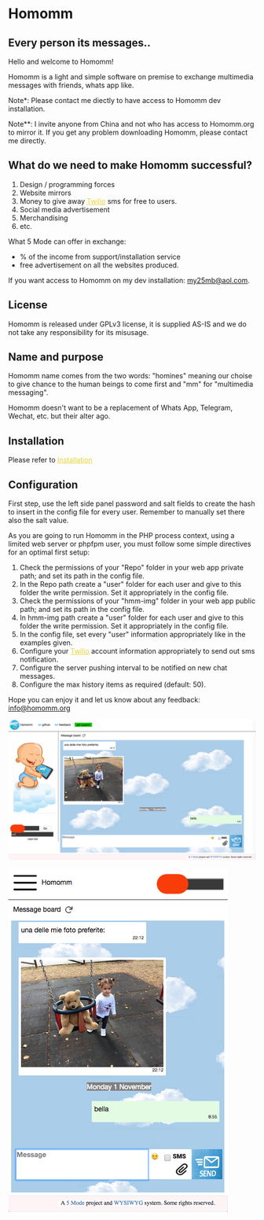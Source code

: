 # Homomm
## Every person its messages..

Hello and welcome to Homomm!   
	   
Homomm is a light and simple software on premise to exchange multimedia messages with friends, whats app like.  

Note*: Please contact me diectly to have access to Homomm dev installation.  
  
Note**: I invite anyone from China and not who has access to Homomm.org to mirror it. If you get any problem downloading Homomm, please contact me directly.  
  
## What do we need to make Homomm successful?
<ol>
<li>Design / programming forces</li>  
<li>Website mirrors</li>   
<li>Money to give away <a href="http://twilio.com" style="color:#e6d236;"o>Twilio</a> sms for free to users.</li>  
<li>Social media advertisement</li>  
<li>Merchandising</li>  
<li>etc.</li>  
</ol>
	
What 5 Mode can offer in exchange:  
- % of the income from support/installation service  
- free advertisement on all the websites produced.  

If you want access to Homomm on my dev installation: my25mb@aol.com.

## License
 
Homomm is released under GPLv3 license, it is supplied AS-IS and we do not take any responsibility for its misusage.  
	
## Name and purpose   
   
Homomm name comes from the two words: "homines" meaning our choise to give chance to the human beings to come first and "mm" for "multimedia messaging".  
     
Homomm doesn't want to be a replacement of Whats App, Telegram, Wechat, etc. but their alter ago.   

## Installation

Please refer to <a href="INSTALLATION.md" style="color:#e6d236;">Installation</a>

## Configuration  
    
First step, use the left side panel password and salt fields to create the hash to insert in the config file for every user. Remember to manually set there also the salt value.   

As you are going to run Homomm in the PHP process context, using a limited web server or phpfpm user, you must follow some simple directives for an optimal first setup:  

<ol>
<li>Check the permissions of your "Repo" folder in your web app private path; and set its path in the config file.</li>
<li>In the Repo path create a "user" folder for each user and give to this folder the write permission. Set it appropriately in the config file.</li>
<li>Check the permissions of your "hmm-img" folder in your web app public path; and set its path in the config file.</li>  
<li>In hmm-img path create a "user" folder for each user and give to this folder the write permission. Set it appropriately in the config file.</li>  	
<li>In the config file, set every "user" information appropriately like in the examples given.</li>
<li>Configure your <a href="http://twilio.com" style="color:#e6d236;">Twilio</a> account information appropriately to send out sms notification.</li>	      
<li>Configure the server pushing interval to be notified on new chat messages.</li>
<li>Configure the max history items as required (default: 50).</li>	      
</ol>	
     
Hope you can enjoy it and let us know about any feedback: <a href="mailto:info@homomm.org" style="color:#e6d236;">info@homomm.org</a>
	   
 ![Homomm on desktop](/Public/static/res/screenshot1.png)   
     
 ![Homomm on mobile](/Public/static/res/screenshot2.png)

